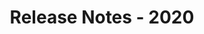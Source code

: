 ﻿---
id: "release-notes-2020"
url: "assembly/release-notes/release-notes-2020"
title: "Release Notes - 2020"
weight: 1
productName: "GroupDocs.Assembly Cloud"
description: "Release Notes - 2020"
keywords: ""
---


